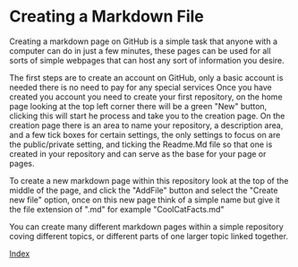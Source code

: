# Creating a Markdown File

Creating a markdown page on GitHub is a simple task that anyone with a computer can do in just a few minutes, these pages can be used for all sorts of simple webpages that can host any sort of information you desire. 

The first steps are to create an account on GitHub, only a basic account is needed there is no need to pay for any special services
Once you have created you account you need to create your first repository, on the home page looking at the top left corner there will be a green "New" button, clicking this will start he process and take you to the creation page. On the creation page there is an area to name your repository, a description area, and a few tick boxes for certain settings, the only settings to focus on are the public/private setting, and ticking the Readme.Md file so that one is created in your repository and can serve as the base for your page or pages. 

To create a new markdown page within this repository look at the top of the middle of the page, and click the "AddFile" button and select the "Create new file" option, once on this new page think of a simple name but give it the file extension of ".md" for example "CoolCatFacts.md" 

 You can create many different markdown pages within a simple repository coving different topics, or different parts of one larger topic linked together.
 
 [Index](https://github.com/MangoCannon/Final)


